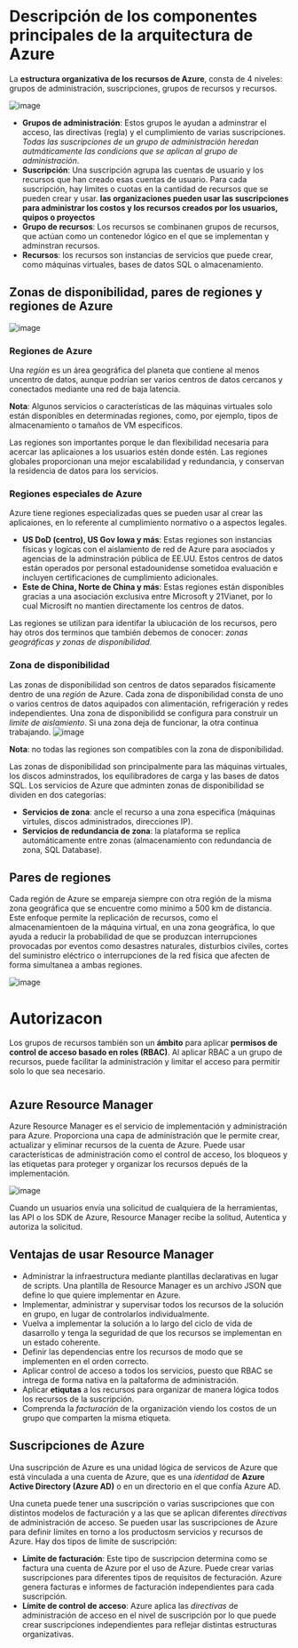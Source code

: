 # Descripción de los componentes principales de la arquitectura de Azure

La **estructura organizativa de los recursos de Azure**, consta de 4 niveles: grupos de administración, suscripciones, grupos de recursos y recursos.

![image](https://docs.microsoft.com/es-mx/learn/azure-fundamentals/azure-architecture-fundamentals/media/hierarchy-372fef74.png)

- **Grupos de administración**: Estos grupos le ayudan a adminstrar el acceso, las directivas (regla) y el cumplimiento de varias suscripciones. *Todas las suscripciones de un grupo de administración heredan autmáticamente las condicions que se aplican al grupo de administración*.
- **Suscripción**: Una suscripción agrupa las cuentas de usuario y los recursos que han creado esas cuentas de usuario. Para cada suscripción, hay limites o cuotas en la cantidad de recursos que se pueden crear y usar. **las organizaciones pueden usar las suscripciones para administrar los costos y los recursos creados por los usuarios, quipos o proyectos**
- **Grupo de recursos**: Los recursos se combinanen grupos de recursos, que actúan como un contenedor lógico en el que se implementan y adminstran recursos.
- **Recursos**: los recursos son instancias de servicios que puede crear, como máquinas virtuales, bases de datos SQL o almacenamiento.

## Zonas de disponibilidad, pares de regiones y regiones de Azure

![image](https://docs.microsoft.com/es-mx/learn/azure-fundamentals/azure-architecture-fundamentals/media/regions-small-be724495.png)
### Regiones de Azure

Una *región* es un área geográfica del planeta que contiene al menos uncentro de datos, aunque podrían ser varios centros de datos cercanos y conectados mediante una red de baja latencia.

**Nota**: Algunos servicios o características de las máquinas virtuales solo están disponibles en determinadas regiones, como, por ejemplo, tipos de almacenamiento o tamaños de VM especificos.

Las regiones son importantes porque le dan flexibilidad necesaria para acercar las aplicaiones a los usuarios estén donde estén. Las regiones globales proporcionan una mejor escalabilidad y redundancia, y conservan la residencia de datos para los servicios.

### Regiones especiales de Azure

Azure tiene regiones especializadas ques se pueden usar al crear las aplicaiones, en lo referente al cumplimiento normativo o a aspectos legales.
- **US DoD (centro), US Gov Iowa y más**: Estas regiones son instancias físicas y logicas con el aislamiento de red de Azure para asociados y agencias de la adminstración pública de EE.UU. Estos centros de datos están operados por personal estadounidense sometidoa evaluación e incluyen certificaciones de cumplimiento adicionales.
- **Este de China, Norte de China y más**: Estas regiones están disponibles gracias a una asociación exclusiva entre Microsoft y 21Vianet, por lo cual Microsift no mantien directamente los centros de datos.

Las regiones se utilizan para identifar la ubiucación de los recursos, pero hay otros dos terminos que también debemos de conocer: *zonas geográficas y zonas de disponibilidad.*

### Zona de disponibilidad

Las zonas de disponibilidad son centros de datos separados físicamente dentro de una *región* de Azure. Cada zona de disponibilidad consta de uno o varios centros de datos aquipados con alimentación, refrigeración y redes independientes. Una zona de disponibilidd se configura para construir un *limite de aislamiento*. Si una zona deja de funcionar, la otra continua trabajando.
![image](https://docs.microsoft.com/es-mx/learn/azure-fundamentals/azure-architecture-fundamentals/media/availability-zones-5c3c490c.png)

**Nota**: no todas las regiones son compatibles con la zona de disponibilidad.

Las zonas de disponibilidad son principalmente para las máquinas virtuales, los discos adminstrados, los equilibradores de carga y las bases de datos SQL. Los servicios de Azure que adminten zonas de disponibilidad se dividen en dos categorías:

- **Servicios de zona**: ancle el recurso a una zona especifica (máquinas virtules, discos administrados, direcciones IP).
- **Servicios de redundancia de zona**: la plataforma se replica automáticamente entre zonas (almacenamiento con redundancia de zona, SQL Database).

## Pares de regiones

Cada región de Azure se empareja siempre con otra región de la misma zona geográfica que se encuentre como mínimo a 500 km de distancia. Este enfoque permite la replicación de recursos, como el almacenamientoen de la máquina virtual, en una zona geográfica, lo que ayuda a reducir la probabilidad de que se produzcan interrupciones provocadas por eventos como desastres naturales, disturbios civiles, cortes del suministro eléctrico o interrupciones de la red física que afecten de forma simultanea a ambas regiones.

![image](https://docs.microsoft.com/es-mx/learn/azure-fundamentals/azure-architecture-fundamentals/media/region-pairs-d9eb9728.png)

# Autorizacon
Los grupos de recursos también son un **ámbito** para aplicar **permisos de control de acceso basado en roles (RBAC)**. Al aplicar RBAC a un grupo de recursos, puede facilitar la administración y limitar el acceso para permitir solo lo que sea necesario.
#
## Azure Resource Manager

Azure Resource Manager es el servicio de implementación y administración para Azure. Proporciona una capa de administración que le permite crear, actualizar y eliminar recursos de la cuenta de Azure. Puede usar características de administración como el control de acceso, los bloqueos y las etiquetas para proteger y organizar los recursos depués de la implementación. 

![image](https://docs.microsoft.com/es-mx/learn/azure-fundamentals/azure-architecture-fundamentals/media/consistent-management-layer-feef9259.png)

Cuando un usuarios envía una solicitud de cualquiera de la herramientas, las API o los SDK de Azure, Resource Manager recibe la solitud, Autentica y autoriza la solicitud.

## Ventajas de usar Resource Manager
- Administrar la infraestructura mediante plantillas declarativas en lugar de scripts. Una plantilla de Resource Manager es un archivo JSON que define lo que quiere implementar en Azure.
- Implementar, administrar y supervisar todos los recursos de la solución en grupo, en lugar de controlarlos individualmente.
- Vuelva a implementar la solución a lo largo del ciclo de vida de dasarrollo y tenga la seguridad de que los recursos se implementan en un estado coherente.
- Definir las dependencias entre los recursos de modo que se implementen en el orden correcto.
- Aplicar control de acceso a todos los servicios, puesto que RBAC se intrega de forma nativa en la paltaforma de administración.
- Aplicar **etiqutas** a los recursos para organizar de manera lógica todos los recursos de la suscripción.
- Comprenda la *facturación* de la organización viendo los costos de un grupo que comparten la misma etiqueta.

## Suscripciones de Azure

Una suscripción de Azure es una unidad lógica de servicos de Azure que está vinculada a una cuenta de Azure, que es una *identidad* de **Azure Active Directory (Azure AD)** o en un directorio en el que confía Azure AD.

Una cuneta puede tener una suscripción o varias suscripciones que con distintos modelos de facturación y a las que se aplican diferentes *directivas* de administración de acceso. Se pueden usar las suscripciones de Azure para definir límites en torno a los productosm servicios y recursos de Azure. Hay dos tipos de limite de suscripción:
- **Límite de facturación**: Este tipo de suscripcion determina como se factura una cuenta de Azure por el uso de Azure. Puede crear varias suscripciones para diferentes tipos de requisitos de fecturación. Azure genera facturas e informes de facturación independientes para cada suscripción.
- **Límite de control de acceso**: Azure aplica las *directivas* de administración de acceso en el nivel de suscripción por lo que puede crear suscripciones independientes para reflejar distintas estructuras organizativas.
